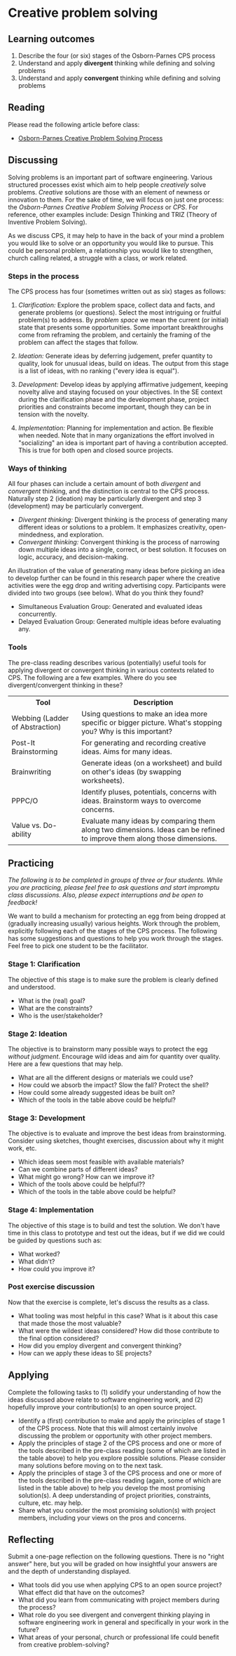 # Creative problem solving

## Learning outcomes

1. Describe the four (or six) stages of the Osborn-Parnes CPS process 
2. Understand and apply **divergent** thinking while defining and solving problems
3. Understand and apply **convergent** thinking while defining and solving problems

## Reading

Please read the following article before class:

* [Osborn-Parnes Creative Problem Solving Process](https://brdo.berkeley.edu/sites/default/files/cps_handbook.pdf)

## Discussing

Solving problems is an important part of software engineering. Various structured processes exist which aim to help people *creatively* solve problems. *Creative* solutions are those with an element of newness or innovation to them. For the sake of time, we will focus on just one process: the *Osborn-Parnes Creative Problem Solving Process* or *CPS*. For reference, other examples include: Design Thinking and TRIZ (Theory of Inventive Problem Solving).

As we discuss CPS, it may help to have in the back of your mind a problem you would like to solve or an opportunity you would like to pursue. This could be personal problem, a relationship you would like to strengthen, church calling related, a struggle with a class, or work related.

### Steps in the process

The CPS process has four (sometimes written out as six) stages as follows:

1. *Clarification:* Explore the problem space, collect data and facts, and generate problems (or questions). Select the most intriguing or fruitful problem(s) to address. By *problem space* we mean the current (or initial) state that presents some opportunities. Some important breakthroughs come from reframing the problem, and certainly the framing of the problem can affect the stages that follow.

2. *Ideation:* Generate ideas by deferring judgement, prefer quantity to quality, look for unusual ideas, build on ideas. The output from this stage is a list of ideas, with no ranking ("every idea is equal"). 

3. *Development:* Develop ideas by applying affirmative judgement, keeping novelty alive and staying focused on your objectives. In the SE context during the clarification phase and the development phase, project priorities and constraints become important, though they can be in tension with the novelty.

4. *Implementation:* Planning for implementation and action. Be flexible when needed. Note that in many organizations the effort involved in "socializing" an idea is important part of having a contribution accepted. This is true for both open and closed source projects.

### Ways of thinking

All four phases can include a certain amount of both *divergent* and *convergent* thinking, and the distinction is central to the CPS process. Naturally step 2 (ideation) may be particularly divergent and step 3 (development) may be particularly convergent.

* *Divergent thinking:* Divergent thinking is the process of generating many different ideas or solutions to a problem. It emphasizes creativity, open-mindedness, and exploration.
* *Convergent thinking:* Convergent thinking is the process of narrowing down multiple ideas into a single, correct, or best solution. It focuses on logic, accuracy, and decision-making.

An illustration of the value of generating many ideas before picking an idea to develop further can be found in this research paper where the creative activities were the egg drop and writing advertising copy. Participants were divided into two groups (see below). What do you think they found?

* Simultaneous Evaluation Group: Generated and evaluated ideas concurrently.
* Delayed Evaluation Group: Generated multiple ideas before evaluating any.

### Tools

The pre-class reading describes various (potentially) useful tools for applying divergent or convergent thinking in various contexts related to CPS. The following are a few examples. Where do you see divergent/convergent thinking in these?

<table>
    <tr>
        <th>
        Tool
        </th>
        <th>
        Description
        </th>
    </tr>
    <tr>
        <td>
        Webbing (Ladder of Abstraction)
        </td>
        <td>
        Using questions to make an idea more specific or bigger picture. What's stopping you? Why is this important? 
        </td>
    </tr>
    <tr>
        <td>
        Post-It Brainstorming
        </td>
        <td>
        For generating and recording creative ideas. Aims for many ideas.
        </td>
    </tr>
    <tr>
        <td>
        Brainwriting
        </td>
        <td>
        Generate ideas (on a worksheet) and build on other's ideas (by swapping worksheets).
        </td>
    </tr>
    <tr>
        <td>
        PPPC/O
        </td>
        <td>
        Identify pluses, potentials, concerns with ideas. Brainstorm ways to overcome concerns.
        </td>
    </tr>
    <tr>
        <td>
        Value vs. Do-ability
        </td>
        <td>
        Evaluate many ideas by comparing them along two dimensions. Ideas can be refined to improve them along those dimensions.
        </td>
    </tr>
</table>

## Practicing

*The following is to be completed in groups of three or four students. While you are practicing, please feel free to ask questions and start impromptu class discussions. Also, please expect interruptions and be open to feedback!*

We want to build a mechanism for protecting an egg from being dropped at (gradually increasing usually) various heights. Work through the problem, explicitly following each of the stages of the CPS process. The following has some suggestions and questions to help you work through the stages. Feel free to pick one student to be the facilitator.

### Stage 1: Clarification

The objective of this stage is to make sure the problem is clearly defined and understood.

* What is the (real) goal? 
* What are the constraints?
* Who is the user/stakeholder?

### Stage 2: Ideation

The objective is to brainstorm many possible ways to protect the egg *without judgment*. Encourage wild ideas and aim for quantity over quality. Here are a few questions that may help.

* What are all the different designs or materials we could use?
* How could we absorb the impact? Slow the fall? Protect the shell?
* How could some already suggested ideas be built on?
* Which of the tools in the table above could be helpful?

### Stage 3: Development

The objective is to evaluate and improve the best ideas from brainstorming. Consider using sketches, thought exercises, discussion about why it might work, etc.

* Which ideas seem most feasible with available materials?
* Can we combine parts of different ideas?
* What might go wrong? How can we improve it?
* Which of the tools above could be helpful??
* Which of the tools in the table above could be helpful?

### Stage 4: Implementation

The objective of this stage is to build and test the solution. We don't have time in this class to prototype and test out the ideas, but if we did we could be guided by questions such as:

* What worked? 
* What didn't? 
* How could you improve it?

### Post exercise discussion

Now that the exercise is complete, let's discuss the results as a class.

* What tooling was most helpful in this case? What is it about this case that made those the most valuable?
* What were the wildest ideas considered? How did those contribute to the final option considered?
* How did you employ divergent and convergent thinking?
* How can we apply these ideas to SE projects? 

## Applying

Complete the following tasks to (1) solidify your understanding of how the ideas discussed above relate to software engineering work, and (2) hopefully improve your contribution(s) to an open source project.

* Identify a (first) contribution to make and apply the principles of stage 1 of the CPS process. Note that this will almost certainly involve discussing the problem or opportunity with other project members.
* Apply the principles of stage 2 of the CPS process and one or more of the tools described in the pre-class reading (some of which are listed in the table above) to help you explore possible solutions. Please consider many solutions before moving on to the next task.
* Apply the principles of stage 3 of the CPS process and one or more of the tools described in the pre-class reading (again, some of which are listed in the table above) to help you develop the most promising solution(s). A deep understanding of project priorities, constraints, culture, etc. may help.
* Share what you consider the most promising solution(s) with project members, including your views on the pros and concerns.

## Reflecting

Submit a one-page reflection on the following questions. There is no "right answer" here, but you will be graded on how insightful your answers are and the depth of understanding displayed.

* What tools did you use when applying CPS to an open source project? What effect did that have on the outcomes? 
* What did you learn from communicating with project members during the process?
* What role do you see divergent and convergent thinking playing in software engineering work in general and specifically in your work in the future?
* What areas of your personal, church or professional life could benefit from creative problem-solving?